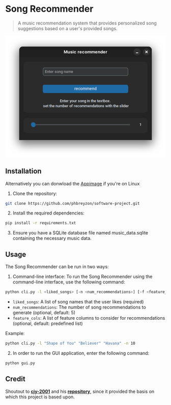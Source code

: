 # Song Recommender

> A music recommendation system that provides personalized song suggestions based on a user's provided songs. 

![Song Recommender Screenshot](/images/main.png)

## Installation

Alternatively you can donwload the [Appimage](https://github.com/phbreyzon/software-project/releases/download/v.1.0/MusicRecommender_v1.0.appimage) if you're on Linux

1. Clone the repository:
   
```bash
git clone https://github.com/phbreyzon/software-project.git
```

2. Install the required dependencies:
   
```bash
pip install -r requirements.txt
```

3. Ensure you have a SQLite database file named music_data.sqlite containing the necessary music data.

## Usage
The Song Recommender can be run in two ways:

1. Command-line interface: To run the Song Recommender using the command-line interface, use the following command:

```bash
python cli.py -l <liked_songs> [-n <num_recommendations>] [-f <feature_cols>]
```

- `liked_songs`: A list of song names that the user likes (required)
- `num_recommendations`: The number of song recommendations to generate (optional, default: 5)
- `feature_cols`: A list of feature columns to consider for recommendations (optional, default: predefined list)

Example:

```bash
python cli.py -l "Shape of You" "Believer" "Havana" -n 10
```

2. In order to run the GUI application, enter the following command:

```bash
python gui.py
```

## Credit 

Shoutout to [**cjy-2001**](https://github.com/cjy-2001) and his [**repository**](https://github.com/cjy-2001/song-recommender), since it provided the basis on which this project is based upon.
